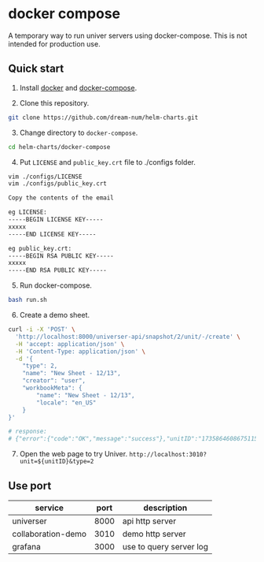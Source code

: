 
# docker compose

A temporary way to run univer servers using docker-compose. This is not intended for production use.

## Quick start

1. Install [docker](https://docs.docker.com/install/) and [docker-compose](https://docs.docker.com/compose/install/).

2. Clone this repository.
```bash
git clone https://github.com/dream-num/helm-charts.git
```

3. Change directory to `docker-compose`.
```bash
cd helm-charts/docker-compose
```

4. Put `LICENSE` and `public_key.crt` file to ./configs folder.
```bash
vim ./configs/LICENSE 
vim ./configs/public_key.crt

Copy the contents of the email

eg LICENSE:
-----BEGIN LICENSE KEY-----
xxxxx
-----END LICENSE KEY-----

eg public_key.crt:
-----BEGIN RSA PUBLIC KEY-----
xxxxx
-----END RSA PUBLIC KEY-----
```

5. Run docker-compose.
```bash
bash run.sh
```

6. Create a demo sheet.
```bash
curl -i -X 'POST' \
  'http://localhost:8000/universer-api/snapshot/2/unit/-/create' \
  -H 'accept: application/json' \
  -H 'Content-Type: application/json' \
  -d '{
    "type": 2,
    "name": "New Sheet - 12/13",
    "creator": "user",
    "workbookMeta": {
        "name": "New Sheet - 12/13",
        "locale": "en_US"
    }
}'

# response: 
# {"error":{"code":"OK","message":"success"},"unitID":"1735864608675115008"}
```

7. Open the web page to try Univer. `http://localhost:3010?unit=${unitID}&type=2`

## Use port

| service            | port | description             |
| ------------------ | ---- | ----------------------- |
| universer          | 8000 | api http server         |
| collaboration-demo | 3010 | demo http server        |
| grafana            | 3000 | use to query server log |
